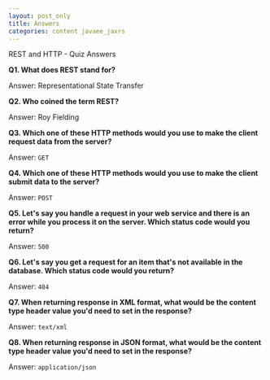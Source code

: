 ```yaml
---           
layout: post_only
title: Answers
categories: content javaee_jaxrs
---
```


REST and HTTP - Quiz Answers

**Q1. What does REST stand for?**

Answer: Representational State Transfer

**Q2. Who coined the term REST?**

Answer: Roy Fielding

**Q3. Which one of these HTTP methods would you use to make the client request data from the server?**

Answer: `GET`

**Q4. Which one of these HTTP methods would you use to make the client submit data to the server?**

Answer: `POST`

**Q5. Let's say you handle a request in your web service and there is an error while you process it on the server. Which status code would you return?**

Answer: `500`

**Q6. Let's say you get a request for an item that's not available in the database. Which status code would you return?**

Answer: `404`

**Q7. When returning response in XML format, what would be the content type header value you'd need to set in the response?**

Answer: `text/xml`

**Q8. When returning response in JSON format, what would be the content type header value you'd need to set in the response?**

Answer: `application/json`
